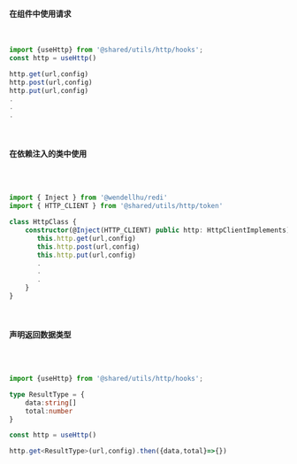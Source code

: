 #### 在组件中使用请求

<br />

```ts
import {useHttp} from '@shared/utils/http/hooks';
const http = useHttp()

http.get(url,config)
http.post(url,config)
http.put(url,config)
.
.
.
```
<br />

#### 在依赖注入的类中使用

<br />

```ts

import { Inject } from '@wendellhu/redi'
import { HTTP_CLIENT } from '@shared/utils/http/token'

class HttpClass {
    constructor(@Inject(HTTP_CLIENT) public http: HttpClientImplements) {
       this.http.get(url,config)
       this.http.post(url,config)
       this.http.put(url,config)
       .
       .
       .
    }
}

```

<br />

#### 声明返回数据类型

<br />

```ts

import {useHttp} from '@shared/utils/http/hooks';

type ResultType = {
    data:string[]
    total:number
}

const http = useHttp()

http.get<ResultType>(url,config).then({data,total}=>{})


```
